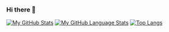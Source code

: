 ### Hi there 👋

<!--
**ahmadfadhil98/ahmadfadhil98** is a ✨ _special_ ✨ repository because its `README.md` (this file) appears on your GitHub profile.

Here are some ideas to get you started:

- 🔭 I’m currently working on ...
- 🌱 I’m currently learning ...
- 👯 I’m looking to collaborate on ...
- 🤔 I’m looking for help with ...
- 💬 Ask me about ...
- 📫 How to reach me: ...
- 😄 Pronouns: ...
- ⚡ Fun fact: ...
-->

[![My GitHub Stats](https://github-readme-stats.vercel.app/api/?username=ahmadfadhil98&count_private=true&theme=tokyonight&showicons=true)]()
[![My GitHub Language Stats](https://github-readme-stats.vercel.app/api/top-langs/?username=ahmadfadhil98&langs_count=5&theme=tokyonight)]()
[![Top Langs](https://github-readme-stats.vercel.app/api/top-langs/?username=ahmadfadhil98)]()
